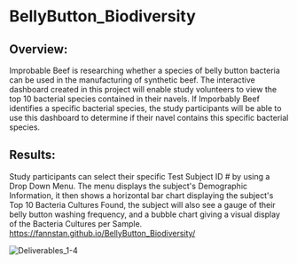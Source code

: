 # BellyButton_Biodiversity

## Overview: 
Improbable Beef is researching whether a species of belly button bacteria can be used in the manufacturing of synthetic beef.  The interactive dashboard created in this project will enable study volunteers to view the top 10 bacterial species contained in their navels.  If Imporbably Beef identifies a specific bacterial species, the study participants will be able to use this dashboard to determine if their navel contains this specific bacterial species. 

## Results: 
Study participants can select their specific Test Subject ID # by using a Drop Down Menu.  The menu displays the subject's Demographic Information, it then shows a horizontal bar chart displaying the subject's Top 10 Bacteria Cultures Found, the subject will also see a gauge of their belly button washing frequency, and a bubble chart giving a visual display of the Bacteria Cultures per Sample. 
https://fannstan.github.io/BellyButton_Biodiversity/ 



![Deliverables_1-4](https://user-images.githubusercontent.com/103215123/179418672-aff12bbb-f874-4e7a-b21c-b5892a7290c4.png)


